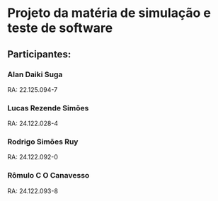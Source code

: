# Projeto da matéria de simulação e teste de software

## Participantes:
### Alan Daiki Suga
RA: 22.125.094-7

### Lucas Rezende Simões
RA: 24.122.028-4

### Rodrigo Simões Ruy
RA: 24.122.092-0

### Rômulo C O Canavesso
RA: 24.122.093-8
